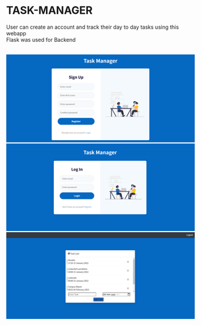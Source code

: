 # TASK-MANAGER
User can create an account and track their day to day tasks using this webapp
<br>
Flask was used for Backend<br>
<br>

<img src='img/signup.png' width='550'>
<img src='img/login.png' width='550'>
<img src='img/home.png' width='550'>






